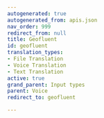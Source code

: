 ```yaml
---
autogenerated: true
autogenerated_from: apis.json
nav_order: 999
redirect_from: null
title: Geofluent
id: geofluent
translation_types:
- File Translation
- Voice Translation
- Text Translation
active: true
grand_parent: Input types
parent: Voice
redirect_to: geofluent

---
```


